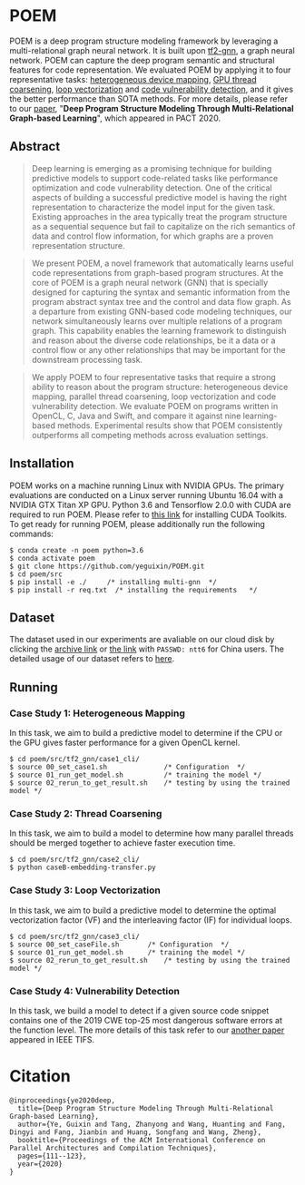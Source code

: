 # POEM
POEM is a deep program structure modeling framework by leveraging a multi-relational graph neural network. It is built upon [tf2-gnn](https://github.com/microsoft/tf2-gnn), a graph neural network. POEM can capture the deep program semantic and structural features for code representation. We evaluated POEM by applying it to four representative tasks: [heterogeneous device mapping](#CS1), [GPU thread coarsening](#CS2), [loop vectorization](#CS3) and [code vulnerability detection](#CS4), and it gives the better performance than SOTA methods.
For more details, please refer to our [paper](https://dl.acm.org/doi/abs/10.1145/3410463.3414670), "**Deep Program Structure Modeling Through Multi-Relational Graph-based Learning**", which appeared in PACT 2020.

## Abstract
> Deep learning is emerging as a promising technique for building predictive models to support code-related tasks like performance
optimization and code vulnerability detection. One of the critical aspects of building a successful predictive model is having the right
representation to characterize the model input for the given task. Existing approaches in the area typically treat the program structure
as a sequential sequence but fail to capitalize on the rich semantics of data and control flow information, for which graphs are a proven
representation structure.

> We present POEM, a novel framework that
automatically learns useful code representations from graph-based program structures. At the core of POEM is a graph neural
network (GNN) that is specially designed for capturing the syntax and semantic information from the program abstract syntax tree and the
control and data flow graph. As a departure from existing GNN-based code modeling techniques, our network simultaneously learns over
multiple relations of a program graph. This capability enables the learning framework to distinguish and reason about the diverse code
relationships, be it a data or a control flow or any other relationships that may be important for the downstream processing task.

> We apply POEM to four representative tasks that require a strong ability to reason about the program structure: heterogeneous
device mapping, parallel thread coarsening, loop vectorization and code vulnerability detection. We evaluate POEM on programs
written in OpenCL, C, Java and Swift, and compare it against nine learning-based methods. Experimental results show that POEM
consistently outperforms all competing methods across evaluation settings.


## Installation

POEM works on a machine running Linux with NVIDIA GPUs. The primary evaluations are conducted on a Linux server running Ubuntu 16.04 with a NVIDIA GTX Titan XP GPU.
Python 3.6 and Tensorflow 2.0.0 with CUDA are required to run POEM. Please refer to [this link](https://developer.nvidia.com/cuda-toolkit-archive) for installing CUDA Toolkits.
To get ready for running POEM, please additionally run the following commands:

```
$ conda create -n poem python=3.6
$ conda activate poem
$ git clone https://github.com/yeguixin/POEM.git
$ cd poem/src
$ pip install -e ./     /* installing multi-gnn  */
$ pip install -r req.txt  /* installing the requirements   */
```

## Dataset
The dataset used in our experiments are avaliable on our cloud disk by clicking the [archive link](https://drive.google.com/file/d/1daL4ZLSnuuumpw9yWwfsJf_c-NNUT4W_/view?usp=sharing) or [the link](https://pan.baidu.com/s/1QHyoCf0E7am1e2DfJTrv1w) with `PASSWD: ntt6`  for China users. The detailed usage of our dataset refers to [here](./data/README.md).


## Running

### Case Study 1: Heterogeneous Mapping <br id = "CS1">
In this task, we aim to build a predictive model to determine if the CPU or the GPU gives faster performance for a given OpenCL kernel. 

``` 
$ cd poem/src/tf2_gnn/case1_cli/
$ source 00_set_case1.sh              /* Configuration  */
$ source 01_run_get_model.sh          /* training the model */
$ source 02_rerun_to_get_result.sh    /* testing by using the trained model */
```

### Case Study 2: Thread Coarsening <br id = "CS2">
In this task, we aim to build a model to determine how many parallel threads should be merged together to achieve faster execution time.

``` 
$ cd poem/src/tf2_gnn/case2_cli/
$ python caseB-embedding-transfer.py
``` 

### Case Study 3: Loop Vectorization <br id = "CS3">
In this task, we aim to build a predictive model to determine the optimal vectorization factor (VF) and the interleaving factor (IF) for individual loops.

``` 
$ cd poem/src/tf2_gnn/case3_cli/
$ source 00_set_caseFile.sh       /* Configuration  */
$ source 01_run_get_model.sh      /* training the model */
$ source 02_rerun_to_get_result.sh    /* testing by using the trained model */
``` 

### Case Study 4: Vulnerability Detection   <br id = "CS4">
In this task, we build a model to detect if a given source code snippet contains one of the 2019 CWE top-25 most dangerous software errors at the function level.
The more details of this task refer to our [another paper](https://github.com/HuantWang/FUNDED_NISL) appeared in IEEE TIFS.


# Citation
```
@inproceedings{ye2020deep,
  title={Deep Program Structure Modeling Through Multi-Relational Graph-based Learning},
  author={Ye, Guixin and Tang, Zhanyong and Wang, Huanting and Fang, Dingyi and Fang, Jianbin and Huang, Songfang and Wang, Zheng},
  booktitle={Proceedings of the ACM International Conference on Parallel Architectures and Compilation Techniques},
  pages={111--123},
  year={2020}
}
```
